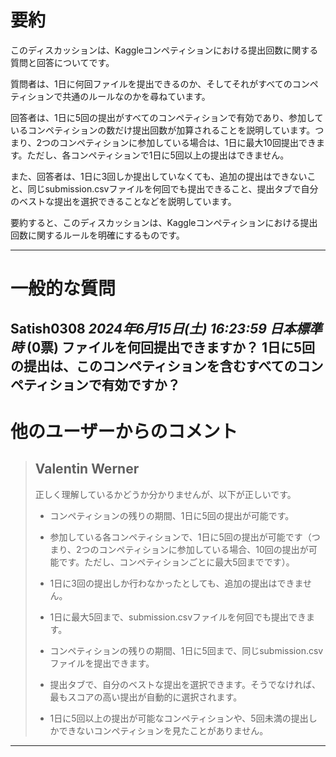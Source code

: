 # 要約 
このディスカッションは、Kaggleコンペティションにおける提出回数に関する質問と回答についてです。

質問者は、1日に何回ファイルを提出できるのか、そしてそれがすべてのコンペティションで共通のルールなのかを尋ねています。

回答者は、1日に5回の提出がすべてのコンペティションで有効であり、参加しているコンペティションの数だけ提出回数が加算されることを説明しています。つまり、2つのコンペティションに参加している場合は、1日に最大10回提出できます。ただし、各コンペティションで1日に5回以上の提出はできません。

また、回答者は、1日に3回しか提出していなくても、追加の提出はできないこと、同じsubmission.csvファイルを何回でも提出できること、提出タブで自分のベストな提出を選択できることなどを説明しています。

要約すると、このディスカッションは、Kaggleコンペティションにおける提出回数に関するルールを明確にするものです。


---
# 一般的な質問
**Satish0308** *2024年6月15日(土) 16:23:59 日本標準時* (0票)
ファイルを何回提出できますか？
1日に5回の提出は、このコンペティションを含むすべてのコンペティションで有効ですか？
---
# 他のユーザーからのコメント
> ## Valentin Werner
> 
> 正しく理解しているかどうか分かりませんが、以下が正しいです。
> 
> - コンペティションの残りの期間、1日に5回の提出が可能です。
> 
> - 参加している各コンペティションで、1日に5回の提出が可能です（つまり、2つのコンペティションに参加している場合、10回の提出が可能です。ただし、コンペティションごとに最大5回までです）。
> 
> - 1日に3回の提出しか行わなかったとしても、追加の提出はできません。
> 
> - 1日に最大5回まで、submission.csvファイルを何回でも提出できます。
> 
> - コンペティションの残りの期間、1日に5回まで、同じsubmission.csvファイルを提出できます。
> 
> - 提出タブで、自分のベストな提出を選択できます。そうでなければ、最もスコアの高い提出が自動的に選択されます。
> 
> - 1日に5回以上の提出が可能なコンペティションや、5回未満の提出しかできないコンペティションを見たことがありません。
> 
> 
> 
--- 

